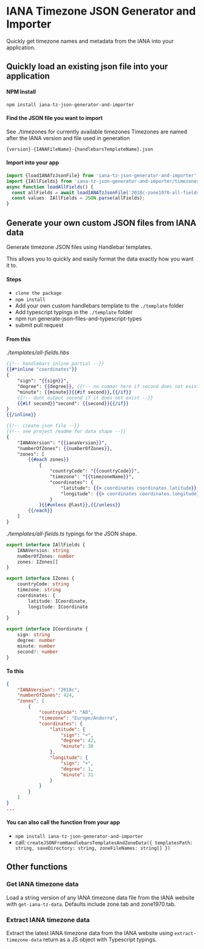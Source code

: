 # IANA Timezone JSON Generator and Importer

Quickly get timezone names and metadata from the IANA into your application.

## Quickly load an existing json file into your application

#### NPM Install

`npm install iana-tz-json-generator-and-importer`

#### Find the JSON file you want to import

See ./timezones for currently available timezones
Timezones are named after the IANA version and file used in generation

`{version}-{IANAFileName}-{handlebarsTemplateName}.json`

#### Import into your app

```typescript
import {loadIANATzJsonFile} from 'iana-tz-json-generator-and-importer';
import {IAllFields} from 'iana-tz-json-generator-and-importer/timezones/all-fields';
async function loadAllFields() {
  const allFields = await loadIANATzJsonFile('2018c-zone1970-all-fields.json');
  const values: IAllFields = JSON.parse(allFields);
}
```

## Generate your own custom JSON files from IANA data

Generate timezone JSON files using Handlebar templates.

This allows you to quickly and easily format the data exactly how you want it to.

#### Steps

- `clone the package`
- `npm install`
- Add your own custom handlebars template to the `./template` folder
- Add typescript typings in the `./template` folder
- npm run generate-json-files-and-typescript-types
- submit pull request

#### From this

*./templates/all-fields.hbs*

```handlebars
{{!-- handlebars inline partial --}}
{{#*inline "coordinates"}}
{
    "sign": "{{sign}}",
    "degree": {{degree}}, {{!-- no commar here if second does not exist--}}
    "minute": {{minute}}{{#if second}},{{/if}}
    {{!-- dont output second if it does not exist --}}
    {{#if second}}"second": {{second}}{{/if}}
}
{{/inline}}

{{!-- create json file --}}
{{!-- see project readme for data shape --}}
{
    "IANAVersion": "{{ianaVersion}}",
    "numberOfZones": {{numberOfZones}},
    "zones": [
        {{#each zones}}
            {
                "countryCode": "{{countryCode}}",
                "timezone": "{{timezoneName}}",
                "coordinates": {
                    "latitude": {{> coordinates coordinates.latitude}}
                    "longitude": {{> coordinates coordinates.longitude}}
                }
            }{{#unless @last}},{{/unless}}
        {{/each}}
    ]
}
```

*./templates/all-fields.ts* typings for the JSON shape.

```typescript
export interface IAllFields {
    IANAVersion: string
    numberOfZones: number
    zones: IZones[]
}

export interface IZones {
    countryCode: string
    timezone: string
    coordinates: {
        latitude: ICoordinate,
        longitude: ICoordinate
    }
}

export interface ICoordinate {
    sign: string
    degree: number
    minute: number
    second?: number
}
```

#### To this

```JSON
{
    "IANAVersion": "2018c",
    "numberOfZones": 424,
    "zones": [
        {
            "countryCode": "AD",
            "timezone": "Europe/Andorra",
            "coordinates": {
                "latitude": {
                    "sign": "+",
                    "degree": 42,
                    "minute": 30
                },
                "longitude": {
                    "sign": "+",
                    "degree": 1,
                    "minute": 31
                }
            }
        }
    ]
}
...
```

#### You can also call the function from your app

- `npm install iana-tz-json-generator-and-importer`
- call: `createJSONFromHandlebarsTemplatesAndZoneData({
       templatesPath: string,
       saveDirectory: string,
       zoneFileNames: string[]
   })`

## Other functions

### Get IANA timezone data

Load a string version of any IANA timezone data file from the IANA website with `get-iana-tz-data`. Defaults include zone.tab and zone1970.tab.

### Extract IANA timezone data

Extract the latest IANA timezone data from the IANA website using `extract-timezone-data` return as a JS object with Typescript typings.





